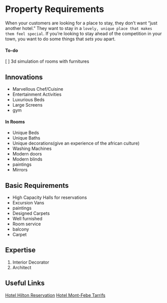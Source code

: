 # Property Requirements

When your customers are looking for a place to stay, they don’t want “just another hotel.” They want to stay in a `lovely, unique place that makes them feel special`. If you’re looking to stay ahead of the competition in your town, you want to do some things that *sets you* apart.

#### To-do

[ ] 3d simulation of rooms with furnitures

## Innovations
- Marvellous Chef/Cuisine
- Entertainment Activities
- Luxurious Beds
- Large Screens
- gym

#### In Rooms
- Unique Beds
- Unique Baths
- Unique decorations(give an experience of the african culture)
- Washing Machines
- Modern doors
- Modern blinds
- paintings
- Mirrors

## Basic Requirements
- High Capacity Halls for reservations
- Excursion Vans
- paintings
- Designed Carpets
- Well furnished 
- Room service
- balcony
- Carpet



## Expertise
1) Interior Decorator 
2) Architect

## Useful Links
[Hotel Hilton Reservation](https://secure3.hilton.com/fr_FR/hi/reservation/book.htm?execution=e1s3)
[Hotel Mont-Febe Tarrifs](http://www.hotel-montfebe.cm/services/tarifs/)